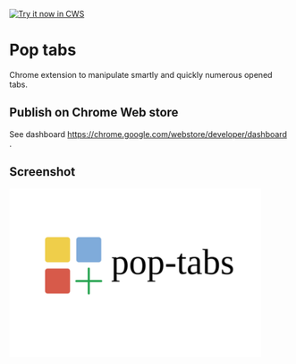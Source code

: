 <a target="_blank" href="https://chrome.google.com/webstore/detail/obdkadanihffijoldabdhhdhmdbkdejg/publish-accepted">![Try it now in CWS](https://raw.github.com/GoogleChrome/chrome-app-samples/master/tryitnowbutton.png "Click here to install this sample from the Chrome Web Store")</a>


# Pop tabs

Chrome extension to manipulate smartly and quickly numerous opened tabs.

## Publish on Chrome Web store

See dashboard https://chrome.google.com/webstore/developer/dashboard .

     
## Screenshot

<img src="screenshots/index.png" height=300>

